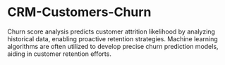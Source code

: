 # CRM-Customers-Churn
Churn score analysis predicts customer attrition likelihood by analyzing historical data, enabling proactive retention strategies. Machine learning algorithms are often utilized to develop precise churn prediction models, aiding in customer retention efforts.
